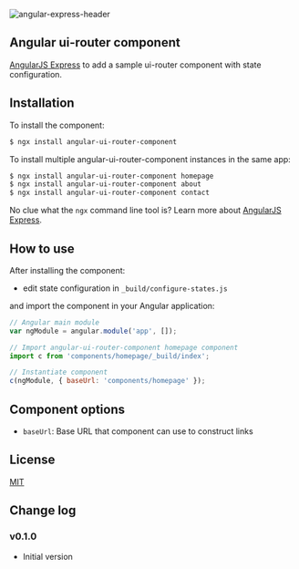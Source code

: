 ![angular-express-header](https://cloud.githubusercontent.com/assets/1859381/8266502/d94e93ce-1731-11e5-9b9d-9b9e58c5369f.png)

## Angular ui-router component

[AngularJS Express](https://github.com/angular-express/angular-express) to add a sample ui-router component with state configuration.

## Installation

To install the component:

```bash
$ ngx install angular-ui-router-component
```

To install multiple angular-ui-router-component instances in the same app:

```bash
$ ngx install angular-ui-router-component homepage
$ ngx install angular-ui-router-component about
$ ngx install angular-ui-router-component contact
```

No clue what the `ngx` command line tool is? Learn more about [AngularJS Express](https://github.com/angular-express/angular-express).

## How to use

After installing the component:

- edit state configuration in `_build/configure-states.js`

and import the component in your Angular application:

```javascript
// Angular main module
var ngModule = angular.module('app', []);

// Import angular-ui-router-component homepage component
import c from 'components/homepage/_build/index';

// Instantiate component
c(ngModule, { baseUrl: 'components/homepage' });
```

## Component options

- `baseUrl`: Base URL that component can use to construct links

## License

[MIT](LICENSE)

## Change log

### v0.1.0

- Initial version
